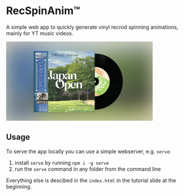 # RecSpinAnim™

A simple web app to quickly generate vinyl recrod spinning animations, mainly for YT music videos.

<img src="./img/repo.png" alt="repo image" width="400"/>

## Usage

To serve the app locally you can use a simple webserver, e.g. `serve`:

1. install `serve` by running `npm i -g serve`
2. run the `serve` command in any folder from the command line

Everything else is descibed in the `index.html` in the tutorial slide at the beginning.
